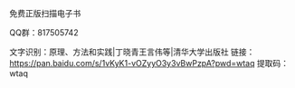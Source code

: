 免费正版扫描电子书

QQ群：817505742


文字识别：原理、方法和实践|丁晓青王言伟等|清华大学出版社
链接：https://pan.baidu.com/s/1vKyK1-vOZyyO3y3vBwPzpA?pwd=wtaq 
提取码：wtaq

